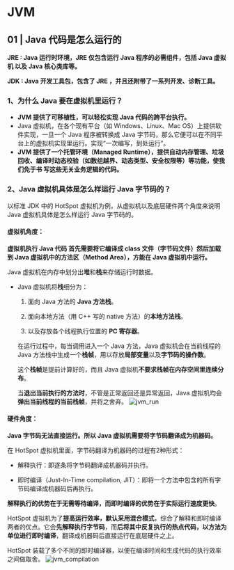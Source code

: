 # JVM
## 01 | Java 代码是怎么运行的
**JRE : Java 运行时环境，JRE 仅包含运行 Java 程序的必需组件，包括 Java 虚拟机 以及 Java 核心类库等。**

**JDK : Java 开发工具包，包含了 JRE ，并且还附带了一系列开发、诊断工具。**

### 1、为什么 Java 要在虚拟机里运行？
- **JVM 提供了可移植性，可以轻松实现 Java 代码的跨平台执行。**
 - Java 虚拟机，在各个现有平台（如 Windows、Linux、Mac OS）上提供软件实现，一旦一个 Java 程序被转换成 Java 字节码，那么它便可以在不同平台上的虚拟机实现里运行。实现“一次编写，到处运行”。
- **JVM 提供了一个托管环境（Managed Runtime），提供自动内存管理、垃圾回收、编译时动态校验（如数组越界、动态类型、安全权限等）等功能，使我们免于书 写这些无关业务逻辑的代码。**

### 2、Java 虚拟机具体是怎么样运行 Java 字节码的？
以标准 JDK 中的 HotSpot 虚拟机为例，从虚拟机以及底层硬件两个角度来说明 Java 虚拟机具体是怎么样运行 Java 字节码的。
#### 虚拟机角度：
**虚拟机执行 Java 代码 首先需要将它编译成 class 文件（字节码文件）然后加载到 Java 虚拟机中的方法区（Method Area），方能在 Java 虚拟机中运行。**

Java 虚拟机在内存中划分出**堆**和**栈**来存储运行时数据。

- Java 虚拟机将**栈**细分为：
	
  1. 面向 Java 方法的 **Java 方法栈**。
	  
  2. 面向本地方法（用 C++ 写的 native 方法）的**本地方法栈**。
	  
  3. 以及存放各个线程执行位置的 **PC 寄存器**。
	  
  在运行过程中，每当调用进入一个 Java 方法，Java 虚拟机会在当前线程的 Java 方法栈中生成一个**栈帧**，用以存放**局部变量**以及**字节码的操作数**。

  这个**栈帧**是提前计算好的，而且 Java 虚拟机**不要求栈帧在内存空间里连续分布**。

  当**退出当前执行的方法时**，不管是正常返回还是异常返回，Java 虚拟机均会**弹出当前线程的当前栈帧**，并将之舍弃。
![jvm_run](/Users/monstervivi/Desktop/JVM/images/jvm_run.png)

#### 硬件角度：
**Java 字节码无法直接运行。所以 Java 虚拟机需要将字节码翻译成为机器码。**

在 HotSpot 虚拟机里面，字节码翻译为机器码的过程有2种形式：

- 解释执行：即逐条将字节码翻译成机器码并执行。

- 即时编译（Just-In-Time compilation, JIT）：即将一个方法中包含的所有字节码编译成机器码后再执行。

**解释执行的优势在于无需等待编译，而即时编译的优势在于实际运行速度更快**。

HotSpot 虚拟机为了**提高运行效率，默认采用混合模式**，综合了解释和即时编译两者的优点。它会**先解释执行字节码**，而**后将其中反复执行的热点代码，以方法为单位进行即时编译**，翻译成机器码后直接运行在底层硬件之上。

HotSpot 装载了多个不同的即时编译器，以便在编译时间和生成代码的执行效率之间做取舍。
![jvm_compilation](/Users/monstervivi/Desktop/JVM/images/jvm_compilation.png)